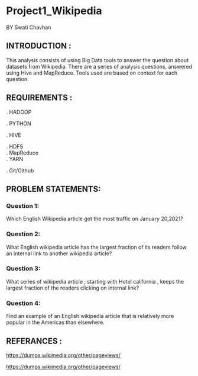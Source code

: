 # Project1_Wikipedia

BY Swati Chavhan


## INTRODUCTION :

This analysis consists of using Big Data tools to answer the question about datasets from Wikipedia.
There are a series of analysis questions, answered using Hive and MapReduce. 
Tools used are based on context for each question.



## REQUIREMENTS :

. HADOOP  

. PYTHON

. HIVE

. HDFS                                                                                                                                                                                 
. MapReduce                                                                                                                                                                      
. YARN

. Git/Github


## PROBLEM STATEMENTS:
 
 ### Question 1:
  Which English Wikipedia article got the most traffic on January 20,2021?
  
  
 ### Question 2:
  What English wikipedia article has the largest fraction of its readers follow an internal link to another wikipedia article?
  
 
 ### Question 3:
  What series of wikipedia article , starting with Hotel california , keeps the largest fraction of the readers clicking on internal link?
 
 ### Question 4:
  Find an example of an English wikipedia article that is relatively more popular in the Americas than elsewhere.
  
 
 ## REFERANCES :
 
 https://dumps.wikimedia.org/other/pageviews/
 
 https://dumps.wikimedia.org/other/pageviews/


